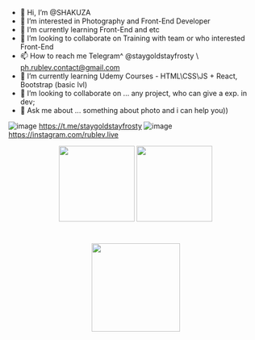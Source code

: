 - 👋 Hi, I’m @SHAKUZA
- 👀 I’m interested in Photography and Front-End Developer
- 🌱 I’m currently learning Front-End and etc
- 💞️ I’m looking to collaborate on Training with team or who interested Front-End 
- 📫 How to reach me Telegram^ @staygoldstayfrosty \ ph.rublev.contact@gmail.com
- 🌱 I’m currently learning Udemy Courses - HTML\CSS\JS + React, Bootstrap (basic lvl)
- 👯 I’m looking to collaborate on ... any project, who can give a exp. in dev;
- 💬 Ask me about ... something about photo and i can help you))


![image]({https://img.shields.io/badge/Telegram-2CA5E0?style=for-the-badge&logo=telegram&logoColor=white}) https://t.me/staygoldstayfrosty
![image]({https://img.shields.io/badge/Instagram-E4405F?style=for-the-badge&logo=instagram&logoColor=white}) https://instagram.com/rublev.live

<p align='center'>
   <a href="https://github-readme-stats.vercel.app/api?username=SHAKUZA&show_icons=true&count_private=true">
       <img height=150 src="https://github-readme-stats.vercel.app/api?username=SHAKUZA&show_icons=true&count_private=true"/></a>
   <a href="https://github.com/SHAKUZA/github-readme-stats">
       <img height=150 src="https://github-readme-stats.vercel.app/api/top-langs/?username=SHAKUZA&layout=compact"/></a>
</p>
<div align="center" style="margin: 40px 0">
   <a href="https://github.com/romankh3/github-profile-views-counter">
       <img width="175px" src="https://komarev.com/ghpvc/?username=romankh3&color=DE002D">
   </a>
</div>
